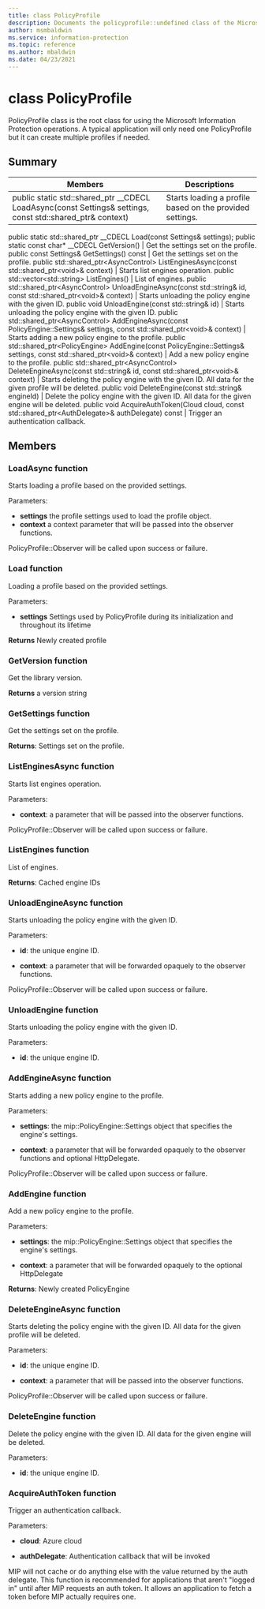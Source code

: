 ```yaml
---
title: class PolicyProfile 
description: Documents the policyprofile::undefined class of the Microsoft Information Protection (MIP) SDK.
author: msmbaldwin
ms.service: information-protection
ms.topic: reference
ms.author: mbaldwin
ms.date: 04/23/2021
---
```


# class PolicyProfile 
PolicyProfile class is the root class for using the Microsoft Information Protection operations. A typical application will only need one PolicyProfile but it can create multiple profiles if needed.
  
## Summary
 Members                        | Descriptions                                
--------------------------------|---------------------------------------------
public static std::shared_ptr<AsyncControl> __CDECL LoadAsync(const Settings& settings, const std::shared_ptr<void>& context) | Starts loading a profile based on the provided settings.
public static std::shared_ptr<PolicyProfile> __CDECL Load(const Settings& settings);
public static const char* __CDECL GetVersion() | Get the settings set on the profile.
public const Settings& GetSettings() const  |  Get the settings set on the profile.
public std::shared_ptr\<AsyncControl\> ListEnginesAsync(const std::shared_ptr\<void\>& context)  |  Starts list engines operation.
public std::vector\<std::string\> ListEngines()  |  List of engines.
public std::shared_ptr\<AsyncControl\> UnloadEngineAsync(const std::string& id, const std::shared_ptr\<void\>& context)  |  Starts unloading the policy engine with the given ID.
public void UnloadEngine(const std::string& id)  |  Starts unloading the policy engine with the given ID.
public std::shared_ptr\<AsyncControl\> AddEngineAsync(const PolicyEngine::Settings& settings, const std::shared_ptr\<void\>& context)  |  Starts adding a new policy engine to the profile.
public std::shared_ptr\<PolicyEngine\> AddEngine(const PolicyEngine::Settings& settings, const std::shared_ptr\<void\>& context)  |  Add a new policy engine to the profile.
public std::shared_ptr\<AsyncControl\> DeleteEngineAsync(const std::string& id, const std::shared_ptr\<void\>& context)  |  Starts deleting the policy engine with the given ID. All data for the given profile will be deleted.
public void DeleteEngine(const std::string& engineId)  |  Delete the policy engine with the given ID. All data for the given engine will be deleted.
public void AcquireAuthToken(Cloud cloud, const std::shared_ptr\<AuthDelegate\>& authDelegate) const  |  Trigger an authentication callback.
  
## Members

### LoadAsync function

Starts loading a profile based on the provided settings.

Parameters:

* **settings** the profile settings used to load the profile object.
* **context** a context parameter that will be passed into the observer functions.

PolicyProfile::Observer will be called upon success or failure.

### Load function

Loading a profile based on the provided settings.

Parameters:

* **settings** Settings used by PolicyProfile during its initialization and throughout its lifetime


**Returns** Newly created profile

### GetVersion function

Get the library version.

**Returns** a version string
  
### GetSettings function
Get the settings set on the profile.

  
**Returns**: Settings set on the profile.
  
### ListEnginesAsync function
Starts list engines operation.

Parameters:  
* **context**: a parameter that will be passed into the observer functions. 


PolicyProfile::Observer will be called upon success or failure.
  
### ListEngines function
List of engines.

  
**Returns**: Cached engine IDs
  
### UnloadEngineAsync function
Starts unloading the policy engine with the given ID.

Parameters:  
* **id**: the unique engine ID. 


* **context**: a parameter that will be forwarded opaquely to the observer functions. 


PolicyProfile::Observer will be called upon success or failure.
  
### UnloadEngine function
Starts unloading the policy engine with the given ID.

Parameters:  
* **id**: the unique engine ID.


  
### AddEngineAsync function
Starts adding a new policy engine to the profile.

Parameters:  
* **settings**: the mip::PolicyEngine::Settings object that specifies the engine's settings. 


* **context**: a parameter that will be forwarded opaquely to the observer functions and optional HttpDelegate. 


PolicyProfile::Observer will be called upon success or failure.
  
### AddEngine function
Add a new policy engine to the profile.

Parameters:  
* **settings**: the mip::PolicyEngine::Settings object that specifies the engine's settings. 


* **context**: a parameter that will be forwarded opaquely to the optional HttpDelegate



  
**Returns**: Newly created PolicyEngine
  
### DeleteEngineAsync function
Starts deleting the policy engine with the given ID. All data for the given profile will be deleted.

Parameters:  
* **id**: the unique engine ID. 


* **context**: a parameter that will be passed into the observer functions. 


PolicyProfile::Observer will be called upon success or failure.
  
### DeleteEngine function
Delete the policy engine with the given ID. All data for the given engine will be deleted.

Parameters:  
* **id**: the unique engine ID.


  
### AcquireAuthToken function
Trigger an authentication callback.

Parameters:  
* **cloud**: Azure cloud 


* **authDelegate**: Authentication callback that will be invoked


MIP will not cache or do anything else with the value returned by the auth delegate. This function is recommended for applications that aren't "logged in" until after MIP requests an auth token. It allows an application to fetch a token before MIP actually requires one.